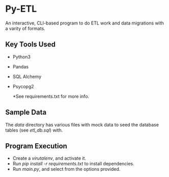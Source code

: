 # Py-ETL

An interactive, CLI-based program to do ETL work and data migrations with a varity of formats. 

## Key Tools Used

* Python3
* Pandas
* SQL Alchemy
* Psycopg2 

  *See requirements.txt for more info. 

## Sample Data 

The *data* directory has various files with mock data to seed the database tables (see *etl_db.sql*) with.

## Program Execution

* Create a *virutalenv*, and activate it.
* Run *pip install -r requirements.txt* to install dependencies.
* Run *main.py*, and select from the options provided.
